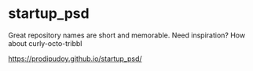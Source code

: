 # startup_psd
Great repository names are short and memorable. Need inspiration? How about curly-octo-tribbl

https://prodipudoy.github.io/startup_psd/
